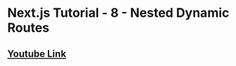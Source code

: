 # Next.js Tutorial - 8 - Nested Dynamic Routes
## [Youtube Link](https://www.youtube.com/watch?v=nfAxNTmme64&list=PLC3y8-rFHvwgC9mj0qv972IO5DmD-H0ZH&index=8&ab_channel=Codevolution)